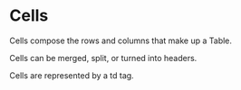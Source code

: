 # Cells

Cells compose the rows and columns that make up a Table.

Cells can be merged, split, or turned into headers.

Cells are represented by a td tag.

